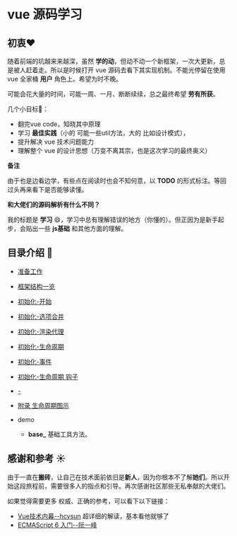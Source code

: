 <!-- vue_learn--前言 -->

# vue 源码学习

## 初衷:heart:
随着前端的坑越来来越深，虽然 **学的动**，但动不动一个新框架，一次大更新，总是被人赶着走。所以是时候打开 vue 源码去看下其实现机制。不能光停留在使用 vue 全家桶 **用户** 角色上。希望为时不晚。

可能会花大量的时间，可能一周、一月、断断续续，总之最终希望 **劳有所获**。

几个小目标:triangular_flag_on_post:：
- 翻完vue code，知晓其中原理
- 学习 **最佳实践**（小的 可能一些util方法，大的 比如设计模式），
- 提升解决 vue 技术问题能力
- 理解整个 vue 的设计思想（万变不离其宗，也是这次学习的最终奥义）

**备注**

由于也是边看边学，有些点在阅读时也会不知何意，以 **TODO** 的形式标注。等回过头再来看下是否能够读懂。

**和大佬们的源码解析有什么不同？**

我的标题是 **学习** :smile:，学习中总有理解错误的地方（你懂的）。但正因为是新手起步，会贴出一些 **js基础** 和其他方面的理解。

## 目录介绍 :bookmark_tabs:
- [准备工作](./vue_learn_prepare.md)
- [框架结构一览](./vue_learn_frame.md)
- [初始化-开始](./vue_learn_init_start.md)
- [初始化-选项合并](./vue_learn_init_options.md)
- [初始化-渲染代理](./vue_learn_init_renderProxy.md)
- [初始化-生命周期](./vue_learn_init_life.md)
- [初始化-事件](./vue_learn_init_events.md)
- [初始化-生命周期 钩子](./vue_learn_lifeHook.md)
- [-](-)
- [附录 生命周期图示](./vue_learn_appendix_life.md)
- demo

    - **base\_** 基础工具方法。

## 感谢和参考 :sunny:	
由于一直在**搬砖**，让自己在技术面前依旧是**新人**，因为你根本不了解**她们**。所以开始这段旅程前，需要很多人的指点和引导。再次感谢社区那些无私奉献的大佬们。

如果觉得需要更多 权威、正确的参考，可以看下以下链接：
- [Vue技术内幕--hcysun](http://hcysun.me/vue-design/) 超详细的解读，基本看他就够了
- [ECMAScript 6 入门--阮一峰](http://es6.ruanyifeng.com/)

